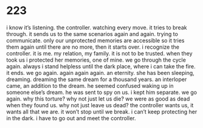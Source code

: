 # 223

i know it’s listening. the controller. watching every move. it tries to break through. it sends us to the same scenarios again and again. trying to communicate. only our unprotected memories are accessible so it tries them again until there are no more, then it starts over. i recognize the controller. it is me. my relation, my family. it is not to be trusted. when they took us i protected her memories, one of mine. we go through the cycle again. always i stand helpless until the dark place, where i can take the fire. it ends. we go again. again again again. an eternity. she has been sleeping, dreaming. dreaming the same dream for a thousand years. an interloper came, an addition to the dream. he seemed confused waking up in someone else’s dream. he was sent to spy on us. i kept him separate. we go again. why this torture? why not just let us die? we were as good as dead when they found us. why not just leave us dead? the controller wants us, it wants all that we are. it won’t stop until we break. i can’t keep protecting her in the dark. i have to go out and meet the controller.